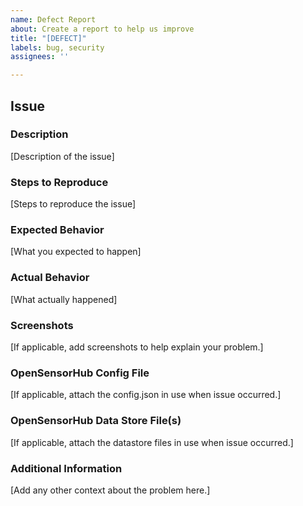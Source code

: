 ```yaml
---
name: Defect Report
about: Create a report to help us improve
title: "[DEFECT]"
labels: bug, security
assignees: ''

---
```


## Issue

### Description
[Description of the issue]

### Steps to Reproduce
[Steps to reproduce the issue]

### Expected Behavior
[What you expected to happen]

### Actual Behavior
[What actually happened]

### Screenshots
[If applicable, add screenshots to help explain your problem.]

### OpenSensorHub Config File
[If applicable, attach the config.json in use when issue occurred.]

### OpenSensorHub Data Store File(s)
[If applicable, attach the datastore files in use when issue occurred.]

### Additional Information
[Add any other context about the problem here.]
